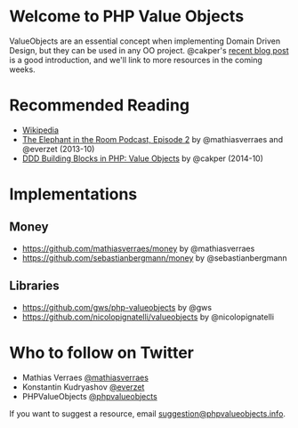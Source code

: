 # Welcome to PHP Value Objects
ValueObjects are an essential concept when implementing Domain Driven Design, but they can be used in any OO project. @cakper's [recent blog post](http://kacper.gunia.me/blog/ddd-building-blocks-in-php-value-object) is a good introduction, and we'll link to more resources in the coming weeks.

# Recommended Reading
* [Wikipedia](https://en.wikipedia.org/wiki/Value_object)
* [The Elephant in the Room Podcast, Episode 2](http://elephantintheroom.io/blog/2013/10/episode-2-heart-and-soul-of-oop/) by @mathiasverraes and @everzet (2013-10)
* [DDD Building Blocks in PHP: Value Objects](http://kacper.gunia.me/blog/ddd-building-blocks-in-php-value-object) by @cakper (2014-10)

# Implementations
## Money
* <https://github.com/mathiasverraes/money> by @mathiasverraes
* <https://github.com/sebastianbergmann/money> by @sebastianbergmann

## Libraries
* <https://github.com/gws/php-valueobjects> by @gws
* <https://github.com/nicolopignatelli/valueobjects> by @nicolopignatelli

# Who to follow on Twitter
* Mathias Verraes [@mathiasverraes](https://twitter.com/mathiasverraes)
* Konstantin Kudryashov [@everzet](https://twitter.com/everzet)
* PHPValueObjects [@phpvalueobjects](https://twitter.com/phpvalueobjects)

If you want to suggest a resource, email suggestion@phpvalueobjects.info.

